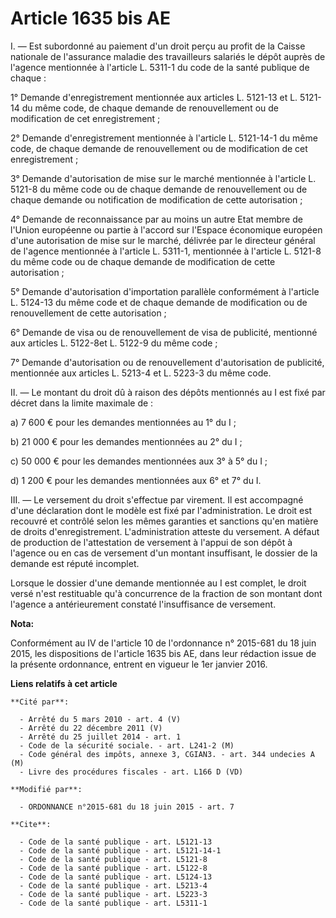 # Article 1635 bis AE

I. ― Est subordonné au paiement d'un droit perçu au profit de la Caisse nationale de l'assurance maladie des travailleurs
salariés le dépôt auprès de l'agence mentionnée à l'article L. 5311-1 du code de la santé publique de chaque : 

1° Demande d'enregistrement mentionnée aux articles L. 5121-13 et L. 5121-14 du même code, de chaque demande de
renouvellement ou de modification de cet enregistrement ; 

2° Demande d'enregistrement mentionnée à l'article L. 5121-14-1 du même code, de chaque demande de renouvellement ou de
modification de cet enregistrement ; 

3° Demande d'autorisation de mise sur le marché mentionnée à l'article L. 5121-8 du même code ou de chaque demande de
renouvellement ou de chaque demande ou notification de modification de cette autorisation ; 

4° Demande de reconnaissance par au moins un autre Etat membre de l'Union européenne ou partie à l'accord sur l'Espace
économique européen d'une autorisation de mise sur le marché, délivrée par le directeur général de l'agence mentionnée à
l'article L. 5311-1, mentionnée à l'article L. 5121-8 du même code ou de chaque demande de modification de cette
autorisation ; 

5° Demande d'autorisation d'importation parallèle conformément à l'article L. 5124-13 du même code et de chaque demande de
modification ou de renouvellement de cette autorisation ; 

6° Demande de visa ou de renouvellement de visa de publicité, mentionné aux articles L. 5122-8et L. 5122-9 du même code ; 

7° Demande d'autorisation ou de renouvellement d'autorisation de publicité, mentionnée aux articles L. 5213-4 et L. 5223-3 du
même code. 

II. ― Le montant du droit dû à raison des dépôts mentionnés au I est fixé par décret dans la limite maximale de : 

a) 7 600 € pour les demandes mentionnées au 1° du I ; 

b) 21 000 € pour les demandes mentionnées au 2° du I ; 

c) 50 000 € pour les demandes mentionnées aux 3° à 5° du I ; 

d) 1 200 € pour les demandes mentionnées aux 6° et 7° du I. 

III. ― Le versement du droit s'effectue par virement. Il  est accompagné d'une déclaration dont le modèle est fixé par
l'administration. Le droit est recouvré et contrôlé selon les mêmes garanties et sanctions qu'en matière de droits
d'enregistrement. L'administration atteste du  versement. A défaut de production de l'attestation de versement  à l'appui de
son dépôt à l'agence ou en cas de versement d'un montant insuffisant, le dossier de la demande est réputé incomplet. 

Lorsque le dossier d'une demande mentionnée au I est complet, le droit versé n'est restituable qu'à concurrence de la
fraction de son montant dont l'agence a antérieurement constaté l'insuffisance de versement.

**Nota:**

Conformément  au IV de l'article 10 de l'ordonnance n° 2015-681 du 18 juin 2015, les dispositions de l'article 1635 bis AE,
dans leur rédaction issue de la présente ordonnance, entrent en vigueur le 1er janvier 2016.

**Liens relatifs à cet article**

	**Cité par**:

	  - Arrêté du 5 mars 2010 - art. 4 (V)
	  - Arrêté du 22 décembre 2011 (V)
	  - Arrêté du 25 juillet 2014 - art. 1
	  - Code de la sécurité sociale. - art. L241-2 (M)
	  - Code général des impôts, annexe 3, CGIAN3. - art. 344 undecies A (M)
	  - Livre des procédures fiscales - art. L166 D (VD)

	**Modifié par**:

	  - ORDONNANCE n°2015-681 du 18 juin 2015 - art. 7

	**Cite**:

	  - Code de la santé publique - art. L5121-13
	  - Code de la santé publique - art. L5121-14-1
	  - Code de la santé publique - art. L5121-8
	  - Code de la santé publique - art. L5122-8
	  - Code de la santé publique - art. L5124-13
	  - Code de la santé publique - art. L5213-4
	  - Code de la santé publique - art. L5223-3
	  - Code de la santé publique - art. L5311-1

